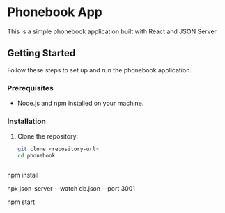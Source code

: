 

# Phonebook App

This is a simple phonebook application built with React and JSON Server.

## Getting Started

Follow these steps to set up and run the phonebook application.

### Prerequisites

- Node.js and npm installed on your machine.

### Installation

1. Clone the repository:

   ```bash
   git clone <repository-url>
   cd phonebook



npm install

npx json-server --watch db.json --port 3001

npm start
